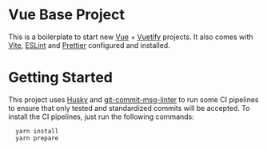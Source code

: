 # Vue Base Project

This is a boilerplate to start new [Vue] + [Vuetify] projects. It also comes with [Vite], [ESLint] and [Prettier] configured and installed. 

# Getting Started

This project uses [Husky] and [git-commit-msg-linter] to run some CI pipelines to ensure that only tested and standardized commits will be accepted. To install the CI pipelines, just run the following commands:

  ```
    yarn install
    yarn prepare
  ```


  [Vue]: <https://vuejs.org/>
  [Vuetify]: <https://vuetifyjs.com/en/>
  [Husky]: <https://www.npmjs.com/package/husky>
  [git-commit-msg-linter]: <https://www.npmjs.com/package/git-commit-msg-linter>
  [Vite]: <https://vitejs.dev/>
  [ESLint]: <https://eslint.org/>
  [Prettier]: <https://prettier.io/>
  